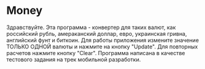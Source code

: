 # Money
Здравствуйте. 
Эта программа - конвертер для таких валют, как российский рубль, амераканский доллар, евро, украинская гривна, английский фунт и биткоин.
Для работы приложения измените значение ТОЛЬКО ОДНОЙ валюты и нажмите на кнопку "Update". Для повторных расчетов нажмите кнопку "Clear".
Программа написана в качестве тестового задания на трек мобильной разработки.
